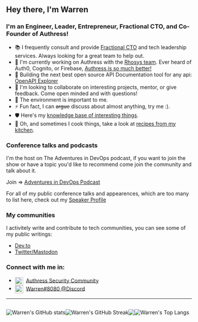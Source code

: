 ## Hey there, I'm Warren

### I'm an Engineer, Leader, Entrepreneur, Fractional CTO, and Co-Founder of Authress!
- 📚 I frequently consult and provide [Fractional CTO](https://warrenparad.net) and tech leadership services. Always looking for a great team to help out.
- 🔭 I'm currently working on Authress with the [Rhosys team](https://rhosys.ch). Ever heard of Auth0, Cognito, or Firebase, [Authress is so much better!](https://authress.io)
- 🌱 Building the next best open source API Documentation tool for any api: [OpenAPI Explorer](https://github.com/Rhosys/openapi-explorer)
- 👯 I'm looking to collaborate on interesting projects, mentor, or give feedback. Come open minded and with questions!
- 🌿 The environment is important to me.
- ⚡ Fun fact, I can ~~argue~~ discuss about almost anything, try me :).
- 🛡 Here's my [knowledge base of interesting things](https://github.com/wparad/wparad/wiki).
- 🍜 Oh, and sometimes I cook things, take a look at [recipes from my kitchen](https://warrensrecipes.wordpress.com/).

### Conference talks and podcasts
I'm the host on The Adventures in DevOps podcast, if you want to join the show or have a topic you'd like to recommend come join the community and talk about it.

Join => <a rel="nofollow me" href="https://discord.gg/qxYBfsVx99">Adventures in DevOps Podcast</a>

For all of my public conference talks and appearences, which are too many to list here, check out my [Speaker Profile](https://warrenparad.net/#speaker)

### My communities
I activitely write and contribute to tech communities, you can see some of my public writings:
* [Dev.to](https://dev.to/wparad)
* <a rel="nofollow me" href="https://infosec.exchange/@wparad">Twitter/Mastodon</a>

### Connect with me in:
* <img align="center" alt="Authress Security community" width="22px" src="https://authress.io/app/img/logo.png" />&nbsp; <a href="https://authress.io/community">Authress Security Community</a>
* <img align="center" alt="Warren#4143" width="22px" src="https://discord.com/assets/9f6f9cd156ce35e2d94c0e62e3eff462.png">&nbsp; <a href="https://rhosys.ch/community">Warren#8080 @Discord</a>

---
<!-- Source: https://dev.to/supritha/how-to-have-an-awesome-github-profile-1969 -->

<div style="display: flex">

  <p align="center" style="display: flex; justify-content: around"> 
  <!-- Themes: https://github.com/anuraghazra/github-readme-stats/blob/master/themes/README.md -->
    <img alt="Warren's GitHub stats" src="https://github-readme-stats.vercel.app/api?username=wparad&hide_border=true&include_all_commits=true&count_private=true&show_icons=true&theme=gruvbox">
    <img alt="Warren's GitHub Streak" src="https://github-readme-streak-stats.herokuapp.com/?user=wparad&theme=gruvbox">
  </p>

  <p align = 'center'> <img src= 'https://capsule-render.vercel.app/api?type=rect&color=gradient&height=2.5'/></p>

  <p align="center">
    <img alt="Warren's Top Langs" src="https://github-readme-stats.vercel.app/api/top-langs/?username=wparad&layout=donut&size_weight=0.5&count_weight=0.5&hide=html,java,ruby&theme=gruvbox">
  </p>
  
</div>
